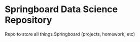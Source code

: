 # Springboard Data Science Repository
Repo to store all things Springboard (projects, homework, etc) 
